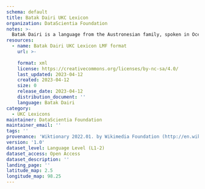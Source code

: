 ```yaml
---
schema: default
title: Batak Dairi UKC Lexicon
organization: DataScientia Foundation
notes: >-
  Batak Dairi is a language from the Austronesian family, spoken in Oceania. The UKC Lexicon of Batak Dairi is represented as a lexico-semantic network. It consists of words, word senses, synsets, as well as sense-level and synset-level relationships.
resources:
  - name: Batak Dairi UKC Lexicon LMF format
    url: >-
      
    format: xml
    license: https://creativecommons.org/licenses/by-nc-sa/4.0/
    last_updated: 2023-04-12
    created: 2023-04-12
    size: 0
    release_date: 2023-04-12
    distribution_document: ''
    language: Batak Dairi
category:
  - UKC Lexicons
maintainer: DataScientia Foundation
maintainer_email: ''
tags: ''
provenance: 'Wiktionary 2022.01. by Wikimedia Foundation (http://en.wiktionary.org); Princeton WordNet 2.1 by Princeton University (https://wordnet.princeton.edu)'
version: '1.0'
dataset_level: Language Level (L1-2)
dataset_access: Open Access
dataset_description: ''
landing_page: ''
latitude_map: 2.5
longitude_map: 98.25
---
```

